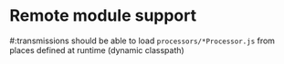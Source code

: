 # Remote module support

#:transmissions should be able to load `processors/*Processor.js` from places defined at runtime (dynamic classpath)

